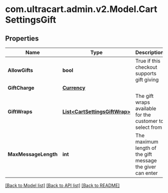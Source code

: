 
# com.ultracart.admin.v2.Model.CartSettingsGift

## Properties

Name | Type | Description | Notes
------------ | ------------- | ------------- | -------------
**AllowGifts** | **bool** | True if this checkout supports gift giving | [optional] 
**GiftCharge** | [**Currency**](Currency.md) |  | [optional] 
**GiftWraps** | [**List&lt;CartSettingsGiftWrap&gt;**](CartSettingsGiftWrap.md) | The gift wraps available for the customer to select from | [optional] 
**MaxMessageLength** | **int** | The maximum length of the gift message the giver can enter | [optional] 

[[Back to Model list]](../README.md#documentation-for-models)
[[Back to API list]](../README.md#documentation-for-api-endpoints)
[[Back to README]](../README.md)

